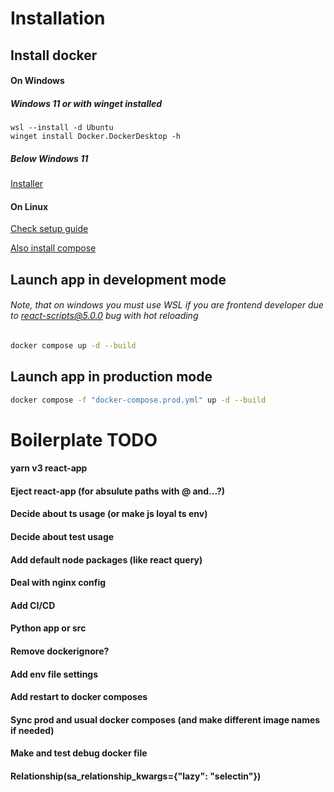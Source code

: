 # Installation
## Install docker
#### On Windows
##### Windows 11 or with winget installed
```pwsh
wsl --install -d Ubuntu
winget install Docker.DockerDesktop -h
```
##### Below Windows 11
[Installer](https://desktop.docker.com/win/main/amd64/Docker%20Desktop%20Installer.exe)
#### On Linux
[Check setup guide](https://docs.docker.com/engine/install/)

[Also install compose](https://docs.docker.com/compose/cli-command/#install-on-linux)
## Launch app in development mode
###### Note, that on windows you must use WSL if you are frontend developer due to react-scripts@5.0.0 bug with hot reloading
```bash
docker compose up -d --build
```
## Launch app in production mode
```bash
docker compose -f "docker-compose.prod.yml" up -d --build
```
# Boilerplate TODO
#### yarn v3 react-app
#### Eject react-app (for absulute paths with @ and...?)
#### Decide about ts usage (or make js loyal ts env)
#### Decide about test usage
#### Add default node packages (like react query)
#### Deal with nginx config
#### Add CI/CD
#### Python app or src
#### Remove dockerignore?
#### Add env file settings
#### Add restart to docker composes
#### Sync prod and usual docker composes (and make different image names if needed)
#### Make and test debug docker file
#### Relationship(sa_relationship_kwargs={"lazy": "selectin"})
